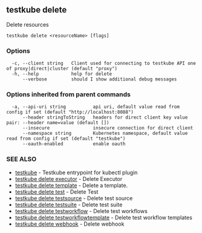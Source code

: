 <head>
  <meta name="docsearch:indexPrefix" content="reference-doc" />
</head>

## testkube delete

Delete resources

```
testkube delete <resourceName> [flags]
```

### Options

```
  -c, --client string   Client used for connecting to testkube API one of proxy|direct|cluster (default "proxy")
  -h, --help            help for delete
      --verbose         should I show additional debug messages
```

### Options inherited from parent commands

```
  -a, --api-uri string          api uri, default value read from config if set (default "http://localhost:8088")
      --header stringToString   headers for direct client key value pair: --header name=value (default [])
      --insecure                insecure connection for direct client
      --namespace string        Kubernetes namespace, default value read from config if set (default "testkube")
      --oauth-enabled           enable oauth
```

### SEE ALSO

- [testkube](testkube.md) - Testkube entrypoint for kubectl plugin
- [testkube delete executor](testkube_delete_executor.md) - Delete Executor
- [testkube delete template](testkube_delete_template.md) - Delete a template.
- [testkube delete test](testkube_delete_test.md) - Delete Test
- [testkube delete testsource](testkube_delete_testsource.md) - Delete test source
- [testkube delete testsuite](testkube_delete_testsuite.md) - Delete test suite
- [testkube delete testworkflow](testkube_delete_testworkflow.md) - Delete test workflows
- [testkube delete testworkflowtemplate](testkube_delete_testworkflowtemplate.md) - Delete test workflow templates
- [testkube delete webhook](testkube_delete_webhook.md) - Delete webhook
